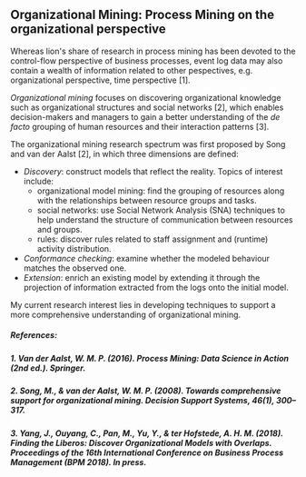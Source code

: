 ## Organizational Mining: Process Mining on the organizational perspective

Whereas lion's share of research in process mining has been devoted to the control-flow perspective of business processes, event log data may also contain a wealth of information related to other pespectives, e.g. organizational perspective, time perspective \[1\]. 

*Organizational mining* focuses on discovering organizational knowledge such as organizational structures and social networks \[2\], which enables decision-makers and managers to gain a better understanding of the *de facto* grouping of human resources and their interaction patterns \[3\].

The organizational mining research spectrum was first proposed by Song and van der Aalst \[2\], in which three dimensions are defined:
* *Discovery*: construct models that reflect the reality. Topics of interest include:
    * organizational model mining: find the grouping of resources along with the relationships between resource groups and tasks.
    * social networks: use Social Network Analysis \(SNA\) techniques to help understand the structure of communication between resources and groups.
    * rules: discover rules related to staff assignment and \(runtime\) activity distribution.
* *Conformance checking*: examine whether the modeled behaviour matches the observed one.
* *Extension*: enrich an existing model by extending it through the projection of information extracted from the logs onto the initial model.

My current research interest lies in developing techniques to support a more comprehensive understanding of organizational mining.

##### References:
##### 1. Van der Aalst, W. M. P. (2016). Process Mining: Data Science in Action (2nd ed.). Springer.
##### 2. Song, M., & van der Aalst, W. M. P. (2008). Towards comprehensive support for organizational mining. Decision Support Systems, 46(1), 300–317.
##### 3. Yang, J., Ouyang, C., Pan, M., Yu, Y., & ter Hofstede, A. H. M. (2018). Finding the Liberos: Discover Organizational Models with Overlaps. Proceedings of the 16th International Conference on Business Process Management (BPM 2018). In press.
